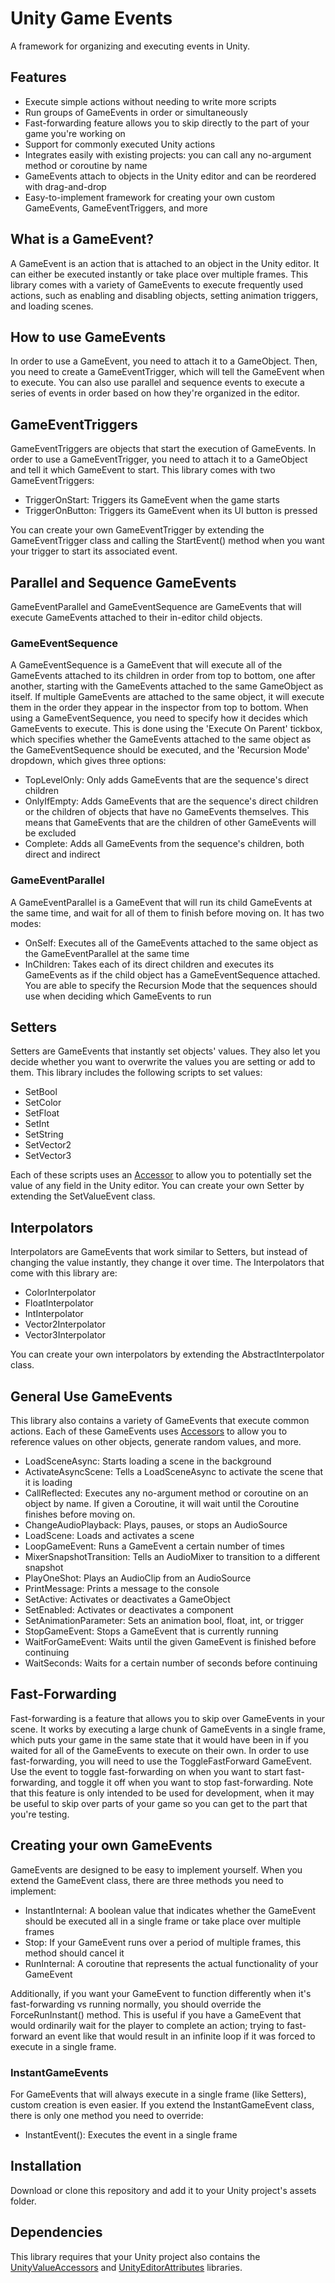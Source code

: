 # Unity Game Events
A framework for organizing and executing events in Unity.

## Features
- Execute simple actions without needing to write more scripts
- Run groups of GameEvents in order or simultaneously
- Fast-forwarding feature allows you to skip directly to the part of your game you're working on
- Support for commonly executed Unity actions
- Integrates easily with existing projects: you can call any no-argument method or coroutine by name
- GameEvents attach to objects in the Unity editor and can be reordered with drag-and-drop
- Easy-to-implement framework for creating your own custom GameEvents, GameEventTriggers, and more

## What is a GameEvent?
A GameEvent is an action that is attached to an object in the Unity editor. It can either be executed instantly or take place over multiple frames. This library comes with a variety of GameEvents to execute frequently used actions, such as enabling and disabling objects, setting animation triggers, and loading scenes.

## How to use GameEvents
In order to use a GameEvent, you need to attach it to a GameObject. Then, you need to create a GameEventTrigger, which will tell the GameEvent when to execute. You can also use parallel and sequence events to execute a series of events in order based on how they're organized in the editor.

## GameEventTriggers
GameEventTriggers are objects that start the execution of GameEvents. In order to use a GameEventTrigger, you need to attach it to a GameObject and tell it which GameEvent to start. This library comes with two GameEventTriggers:

 - TriggerOnStart: Triggers its GameEvent when the game starts
 - TriggerOnButton: Triggers its GameEvent when its UI button is pressed

You can create your own GameEventTrigger by extending the GameEventTrigger class and calling the StartEvent() method when you want your trigger to start its associated event.

## Parallel and Sequence GameEvents
GameEventParallel and GameEventSequence are GameEvents that will execute GameEvents attached to their in-editor child objects. 

### GameEventSequence
A GameEventSequence is a GameEvent that will execute all of the GameEvents attached to its children in order from top to bottom, one after another, starting with the GameEvents attached to the same GameObject as itself. If multiple GameEvents are attached to the same object, it will execute them in the order they appear in the inspector from top to bottom. 
When using a GameEventSequence, you need to specify how it decides which GameEvents to execute. This is done using the 'Execute On Parent' tickbox, which specifies whether the GameEvents attached to the same object as the GameEventSequence should be executed, and the 'Recursion Mode' dropdown, which gives three options:

 - TopLevelOnly: Only adds GameEvents that are the sequence's direct children
 - OnlyIfEmpty: Adds GameEvents that are the sequence's direct children or the children of objects that have no GameEvents themselves. This means that GameEvents that are the children of other GameEvents will be excluded
 - Complete: Adds all GameEvents from the sequence's children, both direct and indirect

### GameEventParallel
A GameEventParallel is a GameEvent that will run its child GameEvents at the same time, and wait for all of them to finish before moving on. It has two modes:

 - OnSelf: Executes all of the GameEvents attached to the same object as the GameEventParallel at the same time
 - InChildren: Takes each of its direct children and executes its GameEvents as if the child object has a GameEventSequence attached. You are able to specify the Recursion Mode that the sequences should use when deciding which GameEvents to run

## Setters
Setters are GameEvents that instantly set objects' values. They also let you decide whether you want to overwrite the values you are setting or add to them. This library includes the following scripts to set values:

 - SetBool
 - SetColor
 - SetFloat
 - SetInt
 - SetString
 - SetVector2
 - SetVector3

Each of these scripts uses an [Accessor](https://github.com/dninosores/UnityValueAccessors) to allow you to potentially set the value of any field in the Unity editor. You can create your own Setter by extending the SetValueEvent class.

## Interpolators
Interpolators are GameEvents that work similar to Setters, but instead of changing the value instantly, they change it over time. The Interpolators that come with this library are:

 - ColorInterpolator
 - FloatInterpolator
 - IntInterpolator
 - Vector2Interpolator
 - Vector3Interpolator

You can create your own interpolators by extending the AbstractInterpolator class.

## General Use GameEvents
This library also contains a variety of GameEvents that execute common actions. Each of these GameEvents uses [Accessors](https://github.com/dninosores/UnityValueAccessors) to allow you to reference values on other objects, generate random values, and more.

 - LoadSceneAsync: Starts loading a scene in the background
 - ActivateAsyncScene: Tells a LoadSceneAsync to activate the scene that it is loading
 - CallReflected: Executes any no-argument method or coroutine on an object by name. If given a Coroutine, it will wait until the Coroutine finishes before moving on.
 - ChangeAudioPlayback: Plays, pauses, or stops an AudioSource
 - LoadScene: Loads and activates a scene
 - LoopGameEvent: Runs a GameEvent a certain number of times
 - MixerSnapshotTransition: Tells an AudioMixer to transition to a different snapshot
 - PlayOneShot: Plays an AudioClip from an AudioSource
 - PrintMessage: Prints a message to the console
 - SetActive: Activates or deactivates a GameObject
 - SetEnabled: Activates or deactivates a component
 - SetAnimationParameter: Sets an animation bool, float, int, or trigger
 - StopGameEvent: Stops a GameEvent that is currently running
 - WaitForGameEvent: Waits until the given GameEvent is finished before continuing
 - WaitSeconds: Waits for a certain number of seconds before continuing

## Fast-Forwarding
Fast-forwarding is a feature that allows you to skip over GameEvents in your scene. It works by executing a large chunk of GameEvents in a single frame, which puts your game in the same state that it would have been in if you waited for all of the GameEvents to execute on their own. In order to use fast-forwarding, you will need to use the ToggleFastForward GameEvent. Use the event to toggle fast-forwarding on when you want to start fast-forwarding, and toggle it off when you want to stop fast-forwarding. 
Note that this feature is only intended to be used for development, when it may be useful to skip over parts of your game so you can get to the part that you're testing.

## Creating your own GameEvents
GameEvents are designed to be easy to implement yourself. When you extend the GameEvent class, there are three methods you need to implement:

 - InstantInternal: A boolean value that indicates whether the GameEvent should be executed all in a single frame or take place over multiple frames
 - Stop: If your GameEvent runs over a period of multiple frames, this method should cancel it
 - RunInternal: A coroutine that represents the actual functionality of your GameEvent

Additionally, if you want your GameEvent to function differently when it's fast-forwarding vs running normally, you should override the ForceRunInstant() method. This is useful if you have a GameEvent that would ordinarily wait for the player to complete an action; trying to fast-forward an event like that would result in an infinite loop if it was forced to execute in a single frame.

### InstantGameEvents
For GameEvents that will always execute in a single frame (like Setters), custom creation is even easier. If you extend the InstantGameEvent class, there is only one method you need to override:

 - InstantEvent(): Executes the event in a single frame

## Installation
Download or clone this repository and add it to your Unity project's assets folder.

## Dependencies
This library requires that your Unity project also contains the [UnityValueAccessors](https://github.com/dninosores/UnityValueAccessors) and [UnityEditorAttributes](https://github.com/dninosores/UnityEditorAttributes) libraries.

